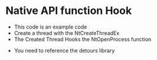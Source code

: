 # Native API function Hook

* This code is an example code
* Create a thread with the NtCreateThreadEx
* The Created Thread Hooks the NtOpenProcess function

- You need to reference the detours library
